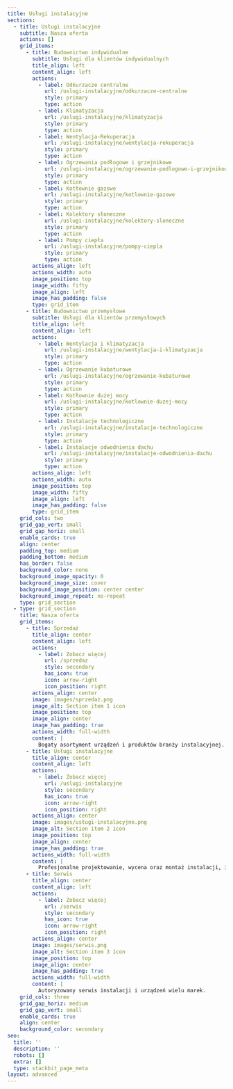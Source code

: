 ```yaml
---
title: Usługi instalacyjne
sections:
  - title: Usługi instalacyjne
    subtitle: Nasza oferta
    actions: []
    grid_items:
      - title: Budownictwo indywidualne
        subtitle: Usługi dla klientów indywidualnych
        title_align: left
        content_align: left
        actions:
          - label: Odkurzacze centralne
            url: /uslugi-instalacyjne/odkurzacze-centralne
            style: primary
            type: action
          - label: Klimatyzacja
            url: /uslugi-instalacyjne/klimatyzacja
            style: primary
            type: action
          - label: Wentylacja-Rekuperacja
            url: /uslugi-instalacyjne/wentylacja-rekuperacja
            style: primary
            type: action
          - label: Ogrzewania podłogowe i grzejnikowe
            url: /uslugi-instalacyjne/ogrzewanie-podlogowe-i-grzejnikowe
            style: primary
            type: action
          - label: Kotłownie gazowe
            url: /uslugi-instalacyjne/kotlownie-gazowe
            style: primary
            type: action
          - label: Kolektory słoneczne
            url: /uslugi-instalacyjne/kolektory-sloneczne
            style: primary
            type: action
          - label: Pompy ciepła
            url: /uslugi-instalacyjne/pompy-ciepla
            style: primary
            type: action
        actions_align: left
        actions_width: auto
        image_position: top
        image_width: fifty
        image_align: left
        image_has_padding: false
        type: grid_item
      - title: Budownictwo przemysłowe
        subtitle: Usługi dla klientów przemysłowych
        title_align: left
        content_align: left
        actions:
          - label: Wentylacja i klimatyzacja
            url: /uslugi-instalacyjne/wentylacja-i-klimatyzacja
            style: primary
            type: action
          - label: Ogrzewanie kubaturowe
            url: /uslugi-instalacyjne/ogrzewanie-kubaturowe
            style: primary
            type: action
          - label: Kotłownie dużej mocy
            url: /uslugi-instalacyjne/kotlownie-duzej-mocy
            style: primary
            type: action
          - label: Instalacje technologiczne
            url: /uslugi-instalacyjne/instalacje-technologiczne
            style: primary
            type: action
          - label: Instalacje odwodnienia dachu
            url: /uslugi-instalacyjne/instalacje-odwodnienia-dachu
            style: primary
            type: action
        actions_align: left
        actions_width: auto
        image_position: top
        image_width: fifty
        image_align: left
        image_has_padding: false
        type: grid_item
    grid_cols: two
    grid_gap_vert: small
    grid_gap_horiz: small
    enable_cards: true
    align: center
    padding_top: medium
    padding_bottom: medium
    has_border: false
    background_color: none
    background_image_opacity: 0
    background_image_size: cover
    background_image_position: center center
    background_image_repeat: no-repeat
    type: grid_section
  - type: grid_section
    title: Nasza oferta
    grid_items:
      - title: Sprzedaż
        title_align: center
        content_align: left
        actions:
          - label: Zobacz więcej
            url: /sprzedaz
            style: secondary
            has_icon: true
            icon: arrow-right
            icon_position: right
        actions_align: center
        image: images/sprzedaż.png
        image_alt: Section item 1 icon
        image_position: top
        image_align: center
        image_has_padding: true
        actions_width: full-width
        content: |
          Bogaty asortyment urządzeń i produktów branży instalacyjnej.
      - title: Usługi instalacyjne
        title_align: center
        content_align: left
        actions:
          - label: Zobacz więcej
            url: /uslugi-instalacyjne
            style: secondary
            has_icon: true
            icon: arrow-right
            icon_position: right
        actions_align: center
        image: images/usługi-instalacyjne.png
        image_alt: Section item 2 icon
        image_position: top
        image_align: center
        image_has_padding: true
        actions_width: full-width
        content: |
          Profesjonalne projektowanie, wycena oraz montaż instalacji, i inne.
      - title: Serwis
        title_align: center
        content_align: left
        actions:
          - label: Zobacz więcej
            url: /serwis
            style: secondary
            has_icon: true
            icon: arrow-right
            icon_position: right
        actions_align: center
        image: images/serwis.png
        image_alt: Section item 3 icon
        image_position: top
        image_align: center
        image_has_padding: true
        actions_width: full-width
        content: |
          Autoryzowany serwis instalacji i urządzeń wielu marek.
    grid_cols: three
    grid_gap_horiz: medium
    grid_gap_vert: small
    enable_cards: true
    align: center
    background_color: secondary
seo:
  title: ''
  description: ''
  robots: []
  extra: []
  type: stackbit_page_meta
layout: advanced
---
```


